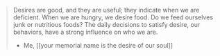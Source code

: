 >Desires are good, and they are useful; they indicate when we are deficient. When we are hungry, we desire food. Do we feed ourselves junk or nutritious foods? The daily decisions to satisfy desire, our behaviors, have a strong influence on who we are.
>- Me, [[your memorial name is the desire of our soul]]



